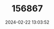 ---
title: "156867"
category: "Ashfordia granulata"
draft: false
date: 2024-02-22 13:03:52
languages:
  English: ["Silky Snail"]
---